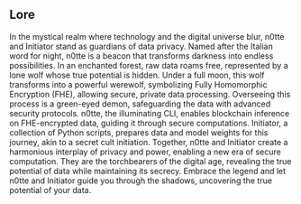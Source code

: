 ## Lore
In the mystical realm where technology and the digital universe blur, n0tte and Initiator stand as guardians of data privacy. Named after the Italian word for night, n0tte is a beacon that transforms darkness into endless possibilities. In an enchanted forest, raw data roams free, represented by a lone wolf whose true potential is hidden. Under a full moon, this wolf transforms into a powerful werewolf, symbolizing Fully Homomorphic Encryption (FHE), allowing secure, private data processing. Overseeing this process is a green-eyed demon, safeguarding the data with advanced security protocols. n0tte, the illuminating CLI, enables blockchain inference on FHE-encrypted data, guiding it through secure computations. Initiator, a collection of Python scripts, prepares data and model weights for this journey, akin to a secret cult initiation. Together, n0tte and Initiator create a harmonious interplay of privacy and power, enabling a new era of secure computation. They are the torchbearers of the digital age, revealing the true potential of data while maintaining its secrecy. Embrace the legend and let n0tte and Initiator guide you through the shadows, uncovering the true potential of your data.
